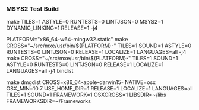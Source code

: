 ### MSYS2 Test Build
make TILES=1 ASTYLE=0 RUNTESTS=0 LINTJSON=0 MSYS2=1 DYNAMIC_LINKING=1 RELEASE=1 -j4

PLATFORM="x86_64-w64-mingw32.static"
make CROSS="~/src/mxe/usr/bin/${PLATFORM}-" TILES=1 SOUND=1  ASTYLE=0 RUNTESTS=0 LINTJSON=0 RELEASE=1 LOCALIZE=1 LANGUAGES=all -j4
make CROSS="~/src/mxe/usr/bin/${PLATFORM}-" TILES=1 SOUND=1  ASTYLE=0 RUNTESTS=0 LINTJSON=0 RELEASE=1 LOCALIZE=1 LANGUAGES=all -j4 bindist

make dmgdist CROSS=x86_64-apple-darwin15- NATIVE=osx OSX_MIN=10.7 USE_HOME_DIR=1 RELEASE=1 LOCALIZE=1 LANGUAGES=all TILES=1 SOUND=1 FRAMEWORK=1 OSXCROSS=1 LIBSDIR=~/libs FRAMEWORKSDIR=~/Frameworks

